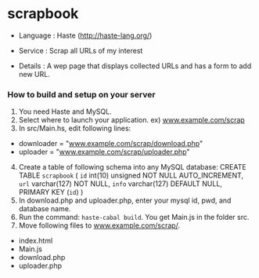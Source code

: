 # scrapbook

- Language : Haste (http://haste-lang.org/)

- Service  : Scrap all URLs of my interest

- Details  : A wep page that displays collected URLs and has a form to add new URL.

### How to build and setup on your server
1. You need Haste and MySQL.
2. Select where to launch your application. ex) www.example.com/scrap
3. In src/Main.hs, edit following lines:
  - downloader = "www.example.com/scrap/download.php"
  - uploader = "www.example.com/scrap/uploader.php"
4. Create a table of following schema into any MySQL database:
	CREATE TABLE `scrapbook` (
	`id` int(10) unsigned NOT NULL AUTO_INCREMENT,
	`url` varchar(127) NOT NULL,
	`info` varchar(127) DEFAULT NULL,
	PRIMARY KEY (`id`)
	)
5. In download.php and uploader.php, enter your mysql id, pwd, and database name.
6. Run the command: `haste-cabal build`. You get Main.js in the folder src.
7. Move following files to www.example.com/scrap/.
  - index.html
  - Main.js
  - download.php
  - uploader.php
